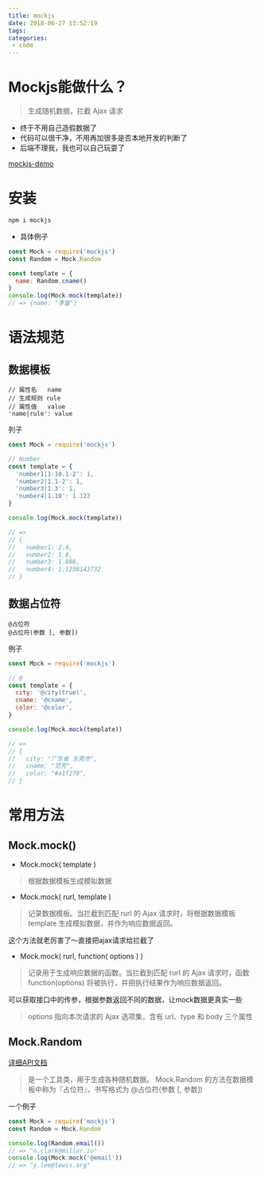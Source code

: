 ```yaml
---
title: mockjs
date: 2018-06-27 13:52:19
tags:
categories:
 - code
---
```


# Mockjs能做什么？

> 生成随机数据，拦截 Ajax 请求

- 终于不用自己造假数据了
- 代码可以很干净，不用再加很多是否本地开发的判断了
- 后端不理我，我也可以自己玩耍了

[mockjs-demo](https://github.com/babytutu/mockjs-demo)

<!--more-->

# 安装

```bash
npm i mockjs
```

- 具体例子

```js
const Mock = require('mockjs')
const Random = Mock.Random

const template = {
  name: Random.cname()
}
console.log(Mock.mock(template))
// => {name: "李雷"}
```

# 语法规范

## 数据模板

```
// 属性名   name
// 生成规则 rule
// 属性值   value
'name|rule': value
```

列子

```js
const Mock = require('mockjs')

// Number
const template = {
  'number1|1-10.1-2': 1,
  'number2|1.1-2': 1,
  'number3|1.3': 1,
  'number4|1.10': 1.123
}

console.log(Mock.mock(template))

// =>
// {
//   number1: 2.4,
//   number2: 1.8,
//   number3: 1.888,
//   number4: 1.1238143732
// }
```


## 数据占位符

```
@占位符
@占位符(参数 [, 参数])
```

例子

```js
const Mock = require('mockjs')

// @
const template = {
  city: '@city(true)',
  cname: '@cname',
  color: '@color',
}

console.log(Mock.mock(template))

// =>
// {
//   city: "广东省 东莞市",
//   cname: "范芳",
//   color: "#a1f279",
// }
```


# 常用方法

## Mock.mock()

- Mock.mock( template )
> 根据数据模板生成模拟数据

- Mock.mock( rurl, template )
> 记录数据模板。当拦截到匹配 rurl 的 Ajax 请求时，将根据数据模板 template 生成模拟数据，并作为响应数据返回。

这个方法就老厉害了～直接把ajax请求给拦截了

- Mock.mock( rurl, function( options ) )
> 记录用于生成响应数据的函数。当拦截到匹配 rurl 的 Ajax 请求时，函数 function(options) 将被执行，并把执行结果作为响应数据返回。

可以获取接口中的传参，根据参数返回不同的数据，让mock数据更真实一些

> options
指向本次请求的 Ajax 选项集，含有 url、type 和 body 三个属性


## Mock.Random

[详细API文档](https://github.com/nuysoft/Mock/wiki/Mock.Random)

> 是一个工具类，用于生成各种随机数据。
> Mock.Random 的方法在数据模板中称为『占位符』，书写格式为 @占位符(参数 [, 参数])

一个例子
```js
const Mock = require('mockjs')
const Random = Mock.Random

console.log(Random.email())
// => "n.clark@miller.io"
console.log(Mock.mock('@email'))
// => "y.lee@lewis.org"
```